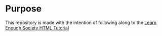 # Purpose
This repository is made with the intention of following along to the [Learn Enough Society HTML Tutorial](https://www.learnenough.com/html-tutorial#aside-github_pages)
